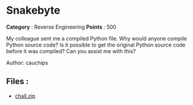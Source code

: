 # Snakebyte

**Category** : Reverse Engineering
**Points** : 500

My colleague sent me a compiled Python file. Why would anyone compile Python source code? Is it possible to get the original Python source code before it was compiled? Can you assist me with this?


Author: cauchips

## Files : 
 - [chall.zip](./chall.zip)


